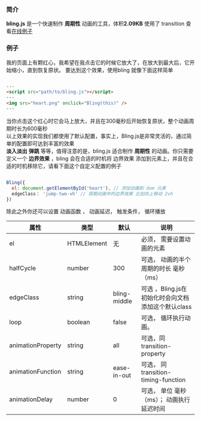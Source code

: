 ### 简介

**bling.js** 是一个快速制作 **周期性** 动画的工具，体积**2.09KB** 使用了 transition 查看[在线例子](https://stormpass.github.io/example/bling.js/)


### 例子
我的页面上有颗红心，我希望在我点击它的时候它放大了，在放大到最大后，它开始缩小，直到恢复原状。
要达到这个效果，使用bling 就像下面这样简单


```HTML

···
<script src="path/to/bling.js"></script>
···
<img src="heart.png" onclick="Bling(this)" />
···

```
当你点击这个红心时它会马上放大，并且在300毫秒后开始恢复原状，整个动画周期时长为600毫秒  
以上效果的实现我们都使用了默认配置，事实上，Bling.js是非常灵活的，通过简单的配置即可达到丰富的效果  
**淡入淡出** **弹跳** 等等，值得注意的是，bling.js 适合制作 **周期性** 的动画。你只需要定义一个 **边界效果** ，bling 会在合适的时机将 边界效果   添加到元素上，并且在合适的时机移除它，请看下面这个自定义配置的例子  

```javascript

Bling({
  el: document.getElementById('heart'), // 添加动画到 dom 元素
  edgeClass： 'jump-two-vh' // 周期动画中的边界效果 比如向上移动 2vh
})

```
除此之外你还可以设置 动画函数 ， 动画延迟， 触发条件， 循环播放

属性 | 类型 | 默认 | 说明
---|---|---|---
el | HTMLElement | 无 | 必须， 需要设置动画的元素
halfCycle | number | 300 | 可选， 动画的半个周期的时长 毫秒（ms）
edgeClass | string | bling-middle | 可选 ，Bling.js在初始化时会向文档添加这个默认class
loop | boolean | false |可选， 循环执行动画。
animationProperty | string | all | 可选，同 transition-property
animationFunction | string | ease-in-out |可选， 同 transition-timing-function
animationDelay | number | 0 |可选， 单位 毫秒（ms）； 动画执行延迟时间